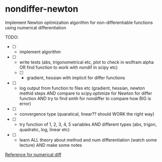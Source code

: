 # nondiffer-newton
Implement Newton optimization algorithm for non-differentiable functions using numerical differentiation

TODO:
- [ ] - implement algorithm
- [ ] - write tests (abs, trigonometrical etc, plot to check in wolfram alpha OR find function to work with nondif in scipy etc)
  - [ ] - gradient, hessian with implicit for differ functions
- [ ] - log output from function to files etc (gradient, hessian, newton methid steps AND compare to scipy.optimize for Newton for differ function AND try to find smth for nondiffer to compare how BIG is error)
- [ ] - convergence type (quaratical, linear?? should WORK the right way) 
- [ ] - try function of 1, 2, 3, 4, 5 variables AND different types (abs, trigon, quadratic, log, linear etc)
- [ ] - learn ALL theory about method and num differentiation (watch some lecture) AND make some notes

[Reference for numerical diff](https://rh8liuqy.github.io/Finite_Difference.html)
